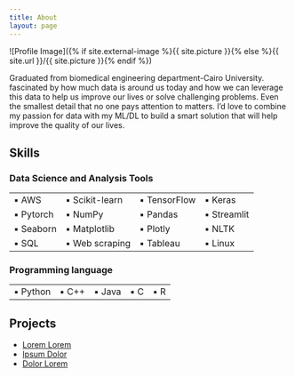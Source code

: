 ```yaml
---
title: About
layout: page
---
```

![Profile Image]({% if site.external-image %}{{ site.picture }}{% else %}{{ site.url }}/{{ site.picture }}{% endif %})

<p>Graduated from biomedical engineering department-Cairo University. fascinated by how much data is around us today and how we can leverage this data to help us improve our lives or solve challenging problems. Even the smallest detail that no one pays attention to matters. 
I’d love to combine my passion for data with my ML/DL to build a smart solution that will help improve the quality of our lives.</p>

<h2>Skills</h2>


### Data Science and Analysis Tools
| |   |  | |
| :---------------- | :------ | :---- | :----| 
| ▪ AWS                |   ▪ Scikit-learn   | ▪ TensorFlow | ▪ Keras|
| ▪ Pytorch            |   ▪ NumPy          | ▪ Pandas     | ▪ Streamlit|
| ▪ Seaborn   		 |  ▪ Matplotlib      | ▪ Plotly 	 | ▪ NLTK |
| ▪ SQL       		 |  ▪ Web scraping    | ▪ Tableau 	 |▪ Linux|



### Programming language
|  |   		  |  	   | 		|	   |
| :----   | :------ | :---- | :---- |:----|
| ▪ Python    |    ▪ C++   | ▪ Java   |  ▪ C 	| 	▪ R  |

<h2>Projects</h2>

<ul>
	<li><a href="https://github.com/">Lorem Lorem</a></li>
	<li><a href="https://github.com/">Ipsum Dolor</a></li>
	<li><a href="https://github.com/">Dolor Lorem</a></li>
</ul>
